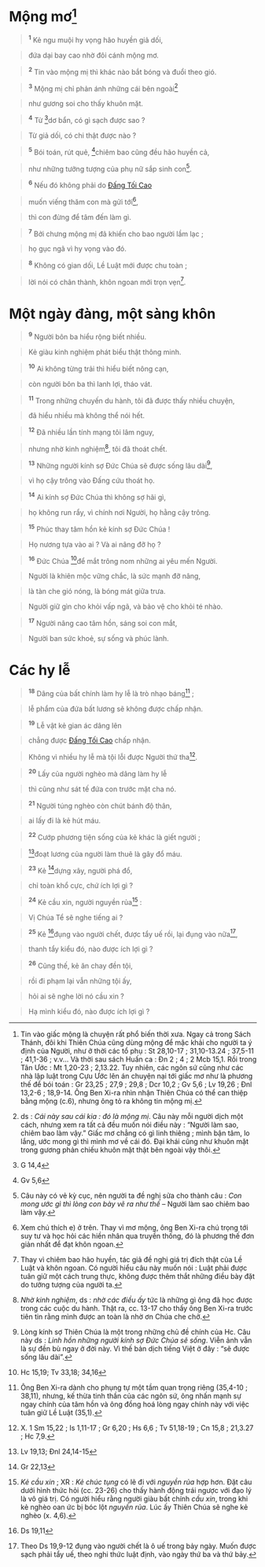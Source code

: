 # Mộng mơ[^1-baea093b-b143-4aff-bde6-2cb4b1d33a4d]

> <sup><b>1</b></sup> Kẻ ngu muội hy vọng hão huyền giả dối,
>


> đứa dại bay cao nhờ đôi cánh mộng mơ.
>


> <sup><b>2</b></sup> Tin vào mộng mị thì khác nào bắt bóng và đuổi theo gió.
>


> <sup><b>3</b></sup> Mộng mị chỉ phản ánh những cái bên ngoài[^2-baea093b-b143-4aff-bde6-2cb4b1d33a4d]
>


> như gương soi cho thấy khuôn mặt.
>


> <sup><b>4</b></sup> Từ [^1@-baea093b-b143-4aff-bde6-2cb4b1d33a4d]dơ bẩn, có gì sạch được sao ?
>


> Từ giả dối, có chi thật được nào ?
>


> <sup><b>5</b></sup> Bói toán, rút quẻ, [^2@-baea093b-b143-4aff-bde6-2cb4b1d33a4d]chiêm bao cũng đều hão huyền cả,
>


> như những tưởng tượng của phụ nữ sắp sinh con[^3-baea093b-b143-4aff-bde6-2cb4b1d33a4d].
>


> <sup><b>6</b></sup> Nếu đó không phải do [Đấng Tối Cao]()
>


> muốn viếng thăm con mà gửi tới[^4-baea093b-b143-4aff-bde6-2cb4b1d33a4d],
>


> thì con đừng để tâm đến làm gì.
>


> <sup><b>7</b></sup> Bởi chưng mộng mị đã khiến cho bao người lầm lạc ;
>


> họ gục ngã vì hy vọng vào đó.
>


> <sup><b>8</b></sup> Không có gian dối, Lề Luật mới được chu toàn ;
>


> lời nói có chân thành, khôn ngoan mới trọn vẹn[^5-baea093b-b143-4aff-bde6-2cb4b1d33a4d].
>


# Một ngày đàng, một sàng khôn

> <sup><b>9</b></sup> Người bôn ba hiểu rộng biết nhiều.
>


> Kẻ giàu kinh nghiệm phát biểu thật thông minh.
>


> <sup><b>10</b></sup> Ai không từng trải thì hiểu biết nông cạn,
>


> còn người bôn ba thì lanh lợi, tháo vát.
>


> <sup><b>11</b></sup> Trong những chuyến du hành, tôi đã được thấy nhiều chuyện,
>


> đã hiểu nhiều mà không thể nói hết.
>


> <sup><b>12</b></sup> Đã nhiều lần tính mạng tôi lâm nguy,
>


> nhưng nhờ kinh nghiệm[^6-baea093b-b143-4aff-bde6-2cb4b1d33a4d], tôi đã thoát chết.
>


> <sup><b>13</b></sup> Những người kính sợ Đức Chúa sẽ được sống lâu dài[^7-baea093b-b143-4aff-bde6-2cb4b1d33a4d],
>


> vì họ cậy trông vào Đấng cứu thoát họ.
>


> <sup><b>14</b></sup> Ai kính sợ Đức Chúa thì không sợ hãi gì,
>


> họ không run rẩy, vì chính nơi Người, họ hằng cậy trông.
>


> <sup><b>15</b></sup> Phúc thay tâm hồn kẻ kính sợ Đức Chúa !
>


> Họ nương tựa vào ai ? Và ai nâng đỡ họ ?
>


> <sup><b>16</b></sup> Đức Chúa [^3@-baea093b-b143-4aff-bde6-2cb4b1d33a4d]để mắt trông nom những ai yêu mến Người.
>


> Người là khiên mộc vững chắc, là sức mạnh đỡ nâng,
>


> là tàn che gió nóng, là bóng mát giữa trưa.
>


> Người giữ gìn cho khỏi vấp ngã, và bảo vệ cho khỏi té nhào.
>


> <sup><b>17</b></sup> Người nâng cao tâm hồn, sáng soi con mắt,
>


> Người ban sức khoẻ, sự sống và phúc lành.
>


# Các hy lễ

> <sup><b>18</b></sup> Dâng của bất chính làm hy lễ là trò nhạo báng[^8-baea093b-b143-4aff-bde6-2cb4b1d33a4d] ;
>


> lễ phẩm của đứa bất lương sẽ không được chấp nhận.
>


> <sup><b>19</b></sup> Lễ vật kẻ gian ác dâng lên
>


> chẳng được [Đấng Tối Cao]() chấp nhận.
>


> Không vì nhiều hy lễ mà tội lỗi được Người thứ tha[^9-baea093b-b143-4aff-bde6-2cb4b1d33a4d].
>


> <sup><b>20</b></sup> Lấy của người nghèo mà dâng làm hy lễ
>


> thì cũng như sát tế đứa con trước mặt cha nó.
>


> <sup><b>21</b></sup> Người túng nghèo còn chút bánh độ thân,
>


> ai lấy đi là kẻ hút máu.
>


> <sup><b>22</b></sup> Cướp phương tiện sống của kẻ khác là giết người ;
>


> [^4@-baea093b-b143-4aff-bde6-2cb4b1d33a4d]đoạt lương của người làm thuê là gây đổ máu.
>


> <sup><b>23</b></sup> Kẻ [^5@-baea093b-b143-4aff-bde6-2cb4b1d33a4d]dựng xây, người phá đổ,
>


> chỉ toàn khổ cực, chứ ích lợi gì ?
>


> <sup><b>24</b></sup> Kẻ cầu xin, người nguyền rủa[^10-baea093b-b143-4aff-bde6-2cb4b1d33a4d] :
>


> Vị Chúa Tể sẽ nghe tiếng ai ?
>


> <sup><b>25</b></sup> Kẻ [^6@-baea093b-b143-4aff-bde6-2cb4b1d33a4d]đụng vào người chết, được tẩy uế rồi, lại đụng vào nữa[^11-baea093b-b143-4aff-bde6-2cb4b1d33a4d],
>


> thanh tẩy kiểu đó, nào được ích lợi gì ?
>


> <sup><b>26</b></sup> Cũng thế, kẻ ăn chay đền tội,
>


> rồi đi phạm lại vẫn những tội ấy,
>


> hỏi ai sẽ nghe lời nó cầu xin ?
>


> Hạ mình kiểu đó, nào được ích lợi gì ?
>

[^1-baea093b-b143-4aff-bde6-2cb4b1d33a4d]: Tin vào giấc mộng là chuyện rất phổ biến thời xưa. Ngay cả trong Sách Thánh, đôi khi Thiên Chúa cũng dùng mộng để mặc khải cho người ta ý định của Người, như ở thời các tổ phụ : St 28,10-17 ; 31,10-13.24 ; 37,5-11 ; 41,1-36 ; v.v... Và thời sau sách Huấn ca : Đn 2 ; 4 ; 2 Mcb 15,1. Rồi trong Tân Ước : Mt 1,20-23 ; 2,13.22. Tuy nhiên, các ngôn sứ cũng như các nhà lập luật trong Cựu Ước lên án chuyện nại tới giấc mơ như là phương thế để bói toán : Gr 23,25 ; 27,9 ; 29,8 ; Dcr 10,2 ; Gv 5,6 ; Lv 19,26 ; Đnl 13,2-6 ; 18,9-14. Ông Ben Xi-ra nhìn nhận Thiên Chúa có thể can thiệp bằng mộng (c.6), nhưng ông tỏ ra không tin mộng mị.
[^2-baea093b-b143-4aff-bde6-2cb4b1d33a4d]: ds : *Cái này sau cái kia : đó là mộng mị*. Câu này mỗi người dịch một cách, nhưng xem ra tất cả đều muốn nói điều này : “Người làm sao, chiêm bao làm vậy.” Giấc mơ chẳng có gì linh thiêng ; mình bận tâm, lo lắng, ước mong gì thì mình mơ về cái đó. Đại khái cũng như khuôn mặt trong gương phản chiếu khuôn mặt thật bên ngoài vậy thôi.
[^3-baea093b-b143-4aff-bde6-2cb4b1d33a4d]: Câu này có vẻ kỳ cục, nên người ta đề nghị sửa cho thành câu : *Con mong ước gì thì lòng con bày vẽ ra như thế* – Người làm sao chiêm bao làm vậy.
[^4-baea093b-b143-4aff-bde6-2cb4b1d33a4d]: Xem chú thích e) ở trên. Thay vì mơ mộng, ông Ben Xi-ra chú trọng tới suy tư và học hỏi các hiền nhân qua truyền thống, đó là phương thế đơn giản nhất để đạt khôn ngoan.
[^5-baea093b-b143-4aff-bde6-2cb4b1d33a4d]: Thay vì chiêm bao hão huyền, tác giả đề nghị giá trị đích thật của Lề Luật và khôn ngoan. Có người hiểu câu này muốn nói : Luật phải được tuân giữ một cách trung thực, không được thêm thắt những điều bày đặt do tưởng tượng của người ta.
[^6-baea093b-b143-4aff-bde6-2cb4b1d33a4d]: *Nhờ kinh nghiệm*, ds : *nhờ các điều ấy* tức là những gì ông đã học được trong các cuộc du hành. Thật ra, cc. 13-17 cho thấy ông Ben Xi-ra trước tiên tin rằng mình được an toàn là nhờ ơn Chúa che chở.
[^7-baea093b-b143-4aff-bde6-2cb4b1d33a4d]: Lòng kính sợ Thiên Chúa là một trong những chủ đề chính của Hc. Câu này ds : *Linh hồn những người kính sợ Đức Chúa sẽ sống*. Viễn ảnh vẫn là sự đền bù ngay ở đời này. Vì thế bản dịch tiếng Việt ở đây : “sẽ được sống lâu dài”.
[^8-baea093b-b143-4aff-bde6-2cb4b1d33a4d]: Ông Ben Xi-ra dành cho phụng tự một tầm quan trọng riêng (35,4-10 ; 38,11), nhưng, kế thừa tinh thần của các ngôn sứ, ông nhấn mạnh sự ngay chính của tâm hồn và ông đồng hoá lòng ngay chính này với việc tuân giữ Lề Luật (35,1).
[^9-baea093b-b143-4aff-bde6-2cb4b1d33a4d]: X. 1 Sm 15,22 ; Is 1,11-17 ; Gr 6,20 ; Hs 6,6 ; Tv 51,18-19 ; Cn 15,8 ; 21,3.27 ; Hc 7,9.
[^10-baea093b-b143-4aff-bde6-2cb4b1d33a4d]: *Kẻ cầu xin* ; XR : *Kẻ chúc tụng* có lẽ đi với *nguyền rủa* hợp hơn. Đặt câu dưới hình thức hỏi (cc. 23-26) cho thấy hành động trái ngược với đạo lý là vô giá trị. Có người hiểu rằng người giàu bất chính *cầu xin*, trong khi kẻ nghèo oan ức bị bóc lột *nguyền rủa*. Lúc ấy Thiên Chúa sẽ nghe kẻ nghèo (x. 4,6).
[^11-baea093b-b143-4aff-bde6-2cb4b1d33a4d]: Theo Ds 19,9-12 đụng vào người chết là ô uế trong bảy ngày. Muốn được sạch phải tẩy uế, theo nghi thức luật định, vào ngày thứ ba và thứ bảy.
[^1@-baea093b-b143-4aff-bde6-2cb4b1d33a4d]: G 14,4
[^2@-baea093b-b143-4aff-bde6-2cb4b1d33a4d]: Gv 5,6
[^3@-baea093b-b143-4aff-bde6-2cb4b1d33a4d]: Hc 15,19; Tv 33,18; 34,16
[^4@-baea093b-b143-4aff-bde6-2cb4b1d33a4d]: Lv 19,13; Đnl 24,14-15
[^5@-baea093b-b143-4aff-bde6-2cb4b1d33a4d]: Gr 22,13
[^6@-baea093b-b143-4aff-bde6-2cb4b1d33a4d]: Ds 19,11